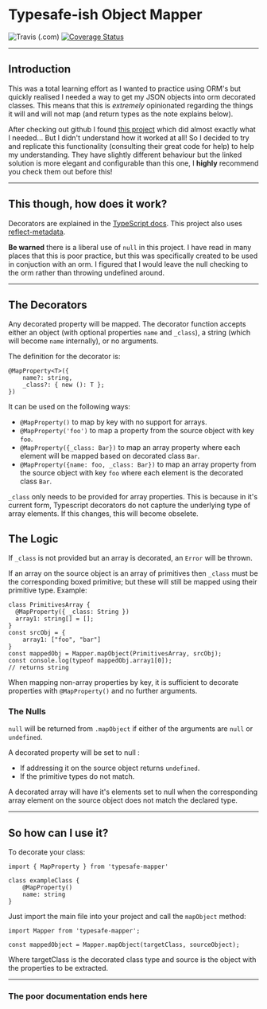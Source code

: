 # Typesafe-ish Object Mapper

![Travis (.com)](https://img.shields.io/travis/com/NioXen/typesafe-mapper.svg)
[![Coverage Status](https://coveralls.io/repos/github/NioXen/typesafe-mapper/badge.svg?branch=master)](https://coveralls.io/github/NioXen/typesafe-mapper?branch=master)
___
## Introduction
This was a total learning effort as I wanted to practice using ORM's but quickly realised I needed
a way to get my JSON objects into orm decorated classes. This means that this is *extremely* opinionated regarding the things it will and will not map (and return types as the note explains below).

After checking out github I found [this project](https://github.com/jf3096/json-typescript-mapper) which
did almost exactly what I needed... But I didn't understand how it worked at all! So I decided to
try and replicate this functionality (consulting their great code for help) to help my understanding.
They have slightly different behaviour but the linked solution is more elegant and configurable than
this one, I **highly** recommend you check them out before this!
___
## This though, how does it work?
Decorators are explained in the [TypeScript docs](https://www.typescriptlang.org/docs/handbook/decorators.html).
This project also uses [reflect-metadata](https://www.npmjs.com/package/reflect-metadata).

**Be warned** there is a liberal use of `null` in this project. I have read in many places that this is poor practice, but this was specifically created to be used in conjuction with an orm. I figured that I would leave the null checking to the orm rather than throwing undefined around.
___

## The Decorators
Any decorated property will be mapped. The decorator function accepts either an object (with optional properties `name` and `_class`), a string (which will become `name` internally), or no arguments.

The definition for the decorator is:
```
@MapProperty<T>({
    name?: string,
    _class?: { new (): T };
})
```
It can be used on the following ways:

* `@MapProperty()` to map by key with no support for arrays.
* `@MapProperty('foo')` to map a property from the source object with key `foo`.
* `@MapProperty({_class: Bar})` to map an array property where each element will be mapped based on decorated class `Bar`.
* `@MapProperty({name: foo, _class: Bar})` to map an array property from the source object with key `foo` where each element is the decorated class `Bar`.

`_class` only needs to be provided for array properties. This is because in it's current form, Typescript decorators do not capture the underlying type of array elements. If this changes, this will become obselete.

## The Logic
If `_class` is not provided but an array is decorated, an `Error` will be thrown.

If an array on the source object is an array of primitives then `_class` must be the corresponding boxed primitive; but these will still be mapped using their primitive type. Example:
```
class PrimitivesArray {
  @MapProperty({ _class: String })
  array1: string[] = [];
}
const srcObj = {
    array1: ["foo", "bar"]
}
const mappedObj = Mapper.mapObject(PrimitivesArray, srcObj);
const console.log(typeof mappedObj.array1[0]);
// returns string
```
When mapping non-array properties by key, it is sufficient to decorate properties with `@MapProperty()` and no further arguments.

### The Nulls
`null` will be returned from `.mapObject` if either of the arguments are `null` or `undefined`.

A decorated property will be set to null :
* If addressing it on the source object returns `undefined`.
* If the primitive types do not match.

A decorated array will have it's elements set to null when the corresponding array element on the source object does not match the declared type.
___

## So how can **I** use it?
To decorate your class:
```
import { MapProperty } from 'typesafe-mapper'

class exampleClass {
    @MapProperty()
    name: string
}

```
Just import the main file into your project and call the `mapObject` method:
```
import Mapper from 'typesafe-mapper';

const mappedObject = Mapper.mapObject(targetClass, sourceObject);
```
Where targetClass is the decorated class type and source is the object with the properties to be extracted.
___
### The poor documentation ends here
